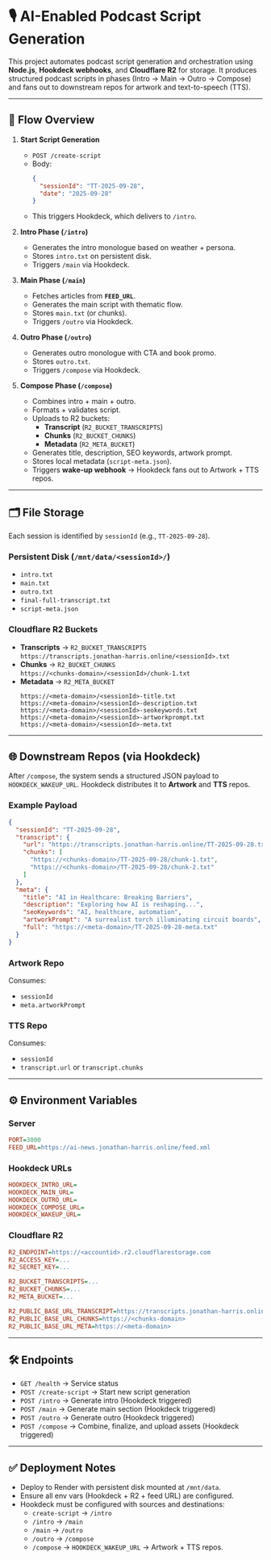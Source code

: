 # 🎙️ AI-Enabled Podcast Script Generation

This project automates podcast script generation and orchestration using **Node.js**, **Hookdeck webhooks**, and **Cloudflare R2** for storage. It produces structured podcast scripts in phases (Intro → Main → Outro → Compose) and fans out to downstream repos for artwork and text-to-speech (TTS).

---

## 🚀 Flow Overview

1. **Start Script Generation**  
   - `POST /create-script`  
   - Body:  
     ```json
     {
       "sessionId": "TT-2025-09-28",
       "date": "2025-09-28"
     }
     ```  
   - This triggers Hookdeck, which delivers to `/intro`.

2. **Intro Phase (`/intro`)**  
   - Generates the intro monologue based on weather + persona.  
   - Stores `intro.txt` on persistent disk.  
   - Triggers `/main` via Hookdeck.

3. **Main Phase (`/main`)**  
   - Fetches articles from **`FEED_URL`**.  
   - Generates the main script with thematic flow.  
   - Stores `main.txt` (or chunks).  
   - Triggers `/outro` via Hookdeck.

4. **Outro Phase (`/outro`)**  
   - Generates outro monologue with CTA and book promo.  
   - Stores `outro.txt`.  
   - Triggers `/compose` via Hookdeck.

5. **Compose Phase (`/compose`)**  
   - Combines intro + main + outro.  
   - Formats + validates script.  
   - Uploads to R2 buckets:  
     - **Transcript** (`R2_BUCKET_TRANSCRIPTS`)  
     - **Chunks** (`R2_BUCKET_CHUNKS`)  
     - **Metadata** (`R2_META_BUCKET`)  
   - Generates title, description, SEO keywords, artwork prompt.  
   - Stores local metadata (`script-meta.json`).  
   - Triggers **wake-up webhook** → Hookdeck fans out to Artwork + TTS repos.

---

## 🗂️ File Storage

Each session is identified by `sessionId` (e.g., `TT-2025-09-28`).

### Persistent Disk (`/mnt/data/<sessionId>/`)
- `intro.txt`
- `main.txt`
- `outro.txt`
- `final-full-transcript.txt`
- `script-meta.json`

### Cloudflare R2 Buckets
- **Transcripts** → `R2_BUCKET_TRANSCRIPTS`  
  `https://transcripts.jonathan-harris.online/<sessionId>.txt`
- **Chunks** → `R2_BUCKET_CHUNKS`  
  `https://<chunks-domain>/<sessionId>/chunk-1.txt`
- **Metadata** → `R2_META_BUCKET`  
  ```
  https://<meta-domain>/<sessionId>-title.txt
  https://<meta-domain>/<sessionId>-description.txt
  https://<meta-domain>/<sessionId>-seokeywords.txt
  https://<meta-domain>/<sessionId>-artworkprompt.txt
  https://<meta-domain>/<sessionId>-meta.txt
  ```

---

## 🌐 Downstream Repos (via Hookdeck)

After `/compose`, the system sends a structured JSON payload to `HOOKDECK_WAKEUP_URL`. Hookdeck distributes it to **Artwork** and **TTS** repos.

### Example Payload
```json
{
  "sessionId": "TT-2025-09-28",
  "transcript": {
    "url": "https://transcripts.jonathan-harris.online/TT-2025-09-28.txt",
    "chunks": [
      "https://<chunks-domain>/TT-2025-09-28/chunk-1.txt",
      "https://<chunks-domain>/TT-2025-09-28/chunk-2.txt"
    ]
  },
  "meta": {
    "title": "AI in Healthcare: Breaking Barriers",
    "description": "Exploring how AI is reshaping...",
    "seoKeywords": "AI, healthcare, automation",
    "artworkPrompt": "A surrealist torch illuminating circuit boards",
    "full": "https://<meta-domain>/TT-2025-09-28-meta.txt"
  }
}
```

### Artwork Repo
Consumes:
- `sessionId`
- `meta.artworkPrompt`

### TTS Repo
Consumes:
- `sessionId`
- `transcript.url` or `transcript.chunks`

---

## ⚙️ Environment Variables

### Server
```ini
PORT=3000
FEED_URL=https://ai-news.jonathan-harris.online/feed.xml
```

### Hookdeck URLs
```ini
HOOKDECK_INTRO_URL=
HOOKDECK_MAIN_URL=
HOOKDECK_OUTRO_URL=
HOOKDECK_COMPOSE_URL=
HOOKDECK_WAKEUP_URL=
```

### Cloudflare R2
```ini
R2_ENDPOINT=https://<accountid>.r2.cloudflarestorage.com
R2_ACCESS_KEY=...
R2_SECRET_KEY=...

R2_BUCKET_TRANSCRIPTS=...
R2_BUCKET_CHUNKS=...
R2_META_BUCKET=...

R2_PUBLIC_BASE_URL_TRANSCRIPT=https://transcripts.jonathan-harris.online
R2_PUBLIC_BASE_URL_CHUNKS=https://<chunks-domain>
R2_PUBLIC_BASE_URL_META=https://<meta-domain>
```

---

## 🛠️ Endpoints

- `GET /health` → Service status  
- `POST /create-script` → Start new script generation  
- `POST /intro` → Generate intro (Hookdeck triggered)  
- `POST /main` → Generate main section (Hookdeck triggered)  
- `POST /outro` → Generate outro (Hookdeck triggered)  
- `POST /compose` → Combine, finalize, and upload assets (Hookdeck triggered)

---

## ✅ Deployment Notes
- Deploy to Render with persistent disk mounted at `/mnt/data`.  
- Ensure all env vars (Hookdeck + R2 + feed URL) are configured.  
- Hookdeck must be configured with sources and destinations:  
  - `create-script` → `/intro`  
  - `/intro` → `/main`  
  - `/main` → `/outro`  
  - `/outro` → `/compose`  
  - `/compose` → `HOOKDECK_WAKEUP_URL` → Artwork + TTS repos.  
